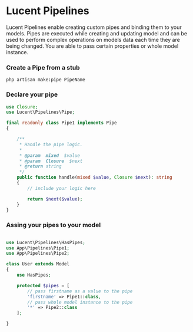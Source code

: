 # Lucent Pipelines

Lucent Pipelines enable creating custom pipes and binding them to your models. Pipes are executed while creating and updating model and can be used to perform complex operations on models data each time they are being changed. You are able to pass certain properties or whole model instance.

### Create a Pipe from a stub

```
php artisan make:pipe PipeName
```

### Declare your pipe

```php
use Closure;
use Lucent\Pipelines\Pipe;

final readonly class Pipe1 implements Pipe
{

    /**
     * Handle the pipe logic.
     *
     * @param  mixed  $value
     * @param  Closure  $next
     * @return string
     */
    public function handle(mixed $value, Closure $next): string
    {
        // include your logic here

        return $next($value);
    }
}
```

### Assing your pipes to your model

```php

use Lucent\Pipelines\HasPipes;
use App\Pipelines\Pipe1;
use App\Pipelines\Pipe2;

class User extends Model
{
    use HasPipes;

    protected $pipes = [
        // pass firstname as a value to the pipe
        'firstname' => Pipe1::class,
        // pass whole model instance to the pipe
        '*' => Pipe2::class
    ];

}

```
